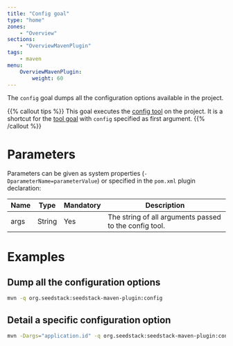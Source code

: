 ```yaml
---
title: "Config goal"
type: "home"
zones:
    - "Overview"
sections:
    - "OverviewMavenPlugin"
tags:
    - maven
menu:
    OverviewMavenPlugin:
        weight: 60
---
```


The `config` goal dumps all the configuration options available in the project. <!--more-->

{{% callout tips %}}
This goal executes the [config tool](/docs/seed/configuration/#configuration-options-dump) on the project.
It is a shortcut for the [tool goal](../tool) with `config` specified as first argument.
{{% /callout %}}

# Parameters

Parameters can be given as system properties (`-DparameterName=parameterValue`) or specified in the `pom.xml` plugin declaration:

<table class="table table-striped table-bordered table-condensed">
    <thead>
    <tr>
        <th>Name</th>
        <th>Type</th>
        <th>Mandatory</th>
        <th>Description</th>
    </tr>
    </thead>
    <tbody>
    <tr>
        <td>args</td>
        <td>String</td>
        <td>Yes</td>
        <td>The string of all arguments passed to the config tool.</td>
    </tr>
    </tbody>
</table>

# Examples

## Dump all the configuration options

```bash
mvn -q org.seedstack:seedstack-maven-plugin:config
```

## Detail a specific configuration option

```bash
mvn -Dargs="application.id" -q org.seedstack:seedstack-maven-plugin:config
```
